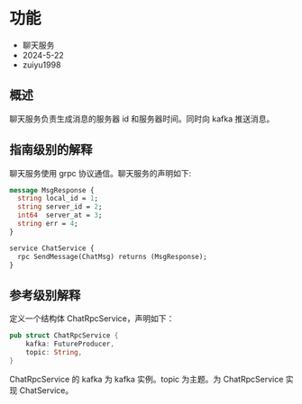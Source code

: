 # 功能

- 聊天服务
- 2024-5-22
- zuiyu1998

## 概述

聊天服务负责生成消息的服务器 id 和服务器时间。同时向 kafka 推送消息。

## 指南级别的解释

聊天服务使用 grpc 协议通信。聊天服务的声明如下:

```proto
message MsgResponse {
  string local_id = 1;
  string server_id = 2;
  int64  server_at = 3;
  string err = 4;
}

service ChatService {
  rpc SendMessage(ChatMsg) returns (MsgResponse);
}
```

## 参考级别解释

定义一个结构体 ChatRpcService，声明如下：

```rust
pub struct ChatRpcService {
    kafka: FutureProducer,
    topic: String,
}
```

ChatRpcService 的 kafka 为 kafka 实例。topic 为主题。为 ChatRpcService 实现 ChatService。
